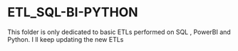 # ETL_SQL-BI-PYTHON
This folder is only dedicated to basic ETLs performed on SQL , PowerBI and Python. I ll keep updating the new ETLs
